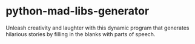 # python-mad-libs-generator
Unleash creativity and laughter with this dynamic program that generates hilarious stories by filling in the blanks with parts of speech.
